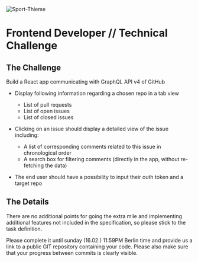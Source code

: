 ![Sport-Thieme](https://pimage.sport-thieme.de/logo-st/siteLogo-de)

# Frontend Developer // Technical Challenge

## The Challenge

Build a React app communicating with GraphQL API v4 of GitHub

- Display following information regarding a chosen repo in a tab view

  - List of pull requests
  - List of open issues
  - List of closed issues

- Clicking on an issue should display a detailed view of the issue including:

  - A list of corresponding comments related to this issue in chronological order
  - A search box for filtering comments (directly in the app, without re-fetching the data)

- The end user should have a possibility to input their outh token and a target repo

## The Details

There are no additional points for going the extra mile and implementing additional features not included in the specification, so please stick to the task definition.

Please complete it until sunday (16.02.) 11:59PM Berlin time and provide us a link to a public GIT repository containing your code. Please also make sure that your progress between commits is clearly visible.
